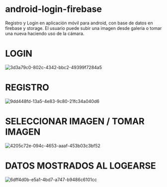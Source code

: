 # android-login-firebase
Registro y Login en aplicación móvil para android, con base de datos en firebase y storage. El usuario puede subir una imagen desde galeria o tomar una nueva haciendo uso de la cámara.

# LOGIN
![3d3a79c0-802c-4342-bbc2-49399f7284a5](https://user-images.githubusercontent.com/64448236/168664859-cbd23354-0b7a-424b-99a4-4c881b13b342.jpg)

# REGISTRO
![9dd448fd-13a5-4e83-9c80-21fc34a040d6](https://user-images.githubusercontent.com/64448236/168664895-1d6155fc-940f-46a6-8deb-2fbd0bd6c426.jpg)

# SELECCIONAR IMAGEN / TOMAR IMAGEN
![4205c72e-094c-4653-aaaf-453b03c3bf52](https://user-images.githubusercontent.com/64448236/168664943-d5b8240d-7a27-4cd5-82e7-49ad3dc48046.jpg)

# DATOS MOSTRADOS AL LOGEARSE
![6dff4d0b-e5a1-4bd7-a747-b9486c6101cc](https://user-images.githubusercontent.com/64448236/168664981-693b2606-f4d8-4f82-ba68-232f0b98da48.jpg)

